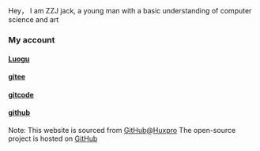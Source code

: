 Hey， I am ZZJ jack, a young man with a basic understanding of computer science and art

### My account

#### [Luogu](https://www.luogu.com.cn/user/1511341)

#### [gitee](https://gitee.com/zzj-jack)

#### [gitcode](https://gitcode.com/ZZJ-JACK)

#### [github](https://github.com/ZZJ-JACK)

Note: This website is sourced from [GitHub](https://github.com)@[Huxpro](https://github.com/Huxpro) The open-source project is hosted on [GitHub](https://github.com)
